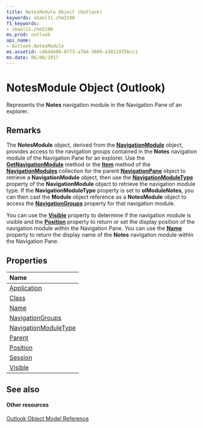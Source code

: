 ```yaml
---
title: NotesModule Object (Outlook)
keywords: vbaol11.chm3198
f1_keywords:
- vbaol11.chm3198
ms.prod: outlook
api_name:
- Outlook.NotesModule
ms.assetid: cdbdde08-0773-a78d-3809-a3811975bcc1
ms.date: 06/08/2017
---
```



# NotesModule Object (Outlook)

Represents the  **Notes** navigation module in the Navigation Pane of an explorer.


## Remarks

The  **NotesModule** object, derived from the **[NavigationModule](navigationmodule-object-outlook.md)** object, provides access to the navigation groups contained in the **Notes** navigation module of the Navigation Pane for an explorer. Use the **[GetNavigationModule](navigationmodules-getnavigationmodule-method-outlook.md)** method or the **[Item](navigationmodules-item-method-outlook.md)** method of the **[NavigationModules](navigationmodules-object-outlook.md)** collection for the parent **[NavigationPane](navigationpane-object-outlook.md)** object to retrieve a **NavigationModule** object, then use the **[NavigationModuleType](navigationmodule-navigationmoduletype-property-outlook.md)** property of the **NavigationModule** object to retrieve the navigation module type. If the **NavigationModuleType** property is set to **olModuleNotes**, you can then cast the **Module** object reference as a **NotesModule** object to access the **[NavigationGroups](notesmodule-navigationgroups-property-outlook.md)** property for that navigation module.

You can use the  **[Visible](notesmodule-visible-property-outlook.md)** property to determine if the navigation module is visible and the **[Position](notesmodule-position-property-outlook.md)** property to return or set the display position of the navigation module within the Navigation Pane. You can use the **[Name](notesmodule-name-property-outlook.md)** property to return the display name of the **Notes** navigation module within the Navigation Pane.


## Properties



|**Name**|
|:-----|
|[Application](notesmodule-application-property-outlook.md)|
|[Class](notesmodule-class-property-outlook.md)|
|[Name](notesmodule-name-property-outlook.md)|
|[NavigationGroups](notesmodule-navigationgroups-property-outlook.md)|
|[NavigationModuleType](notesmodule-navigationmoduletype-property-outlook.md)|
|[Parent](notesmodule-parent-property-outlook.md)|
|[Position](notesmodule-position-property-outlook.md)|
|[Session](notesmodule-session-property-outlook.md)|
|[Visible](notesmodule-visible-property-outlook.md)|

## See also


#### Other resources


[Outlook Object Model Reference](http://msdn.microsoft.com/library/73221b13-d8d8-99b8-3394-b95dbbfd5ddc%28Office.15%29.aspx)
